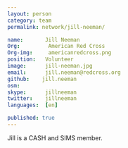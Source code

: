 ```yaml
---
layout: person
category: team
permalink: network/jill-neeman/

name:       Jill Neeman
Org:         American Red Cross
Org-img:     americanredcross.png
position:   Volunteer
image:      jill-neeman.jpg
email:      jill.neeman@redcross.org
github:    jill.neeman
osm:        
skype:      jillneeman
twitter:    jillneeman
languages:  [en]

published: true
---
```


Jill is a CASH and SIMS member.

